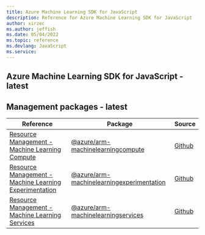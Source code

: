 ```yaml
---
title: Azure Machine Learning SDK for JavaScript
description: Reference for Azure Machine Learning SDK for JavaScript
author: xirzec
ms.author: jeffish
ms.date: 05/04/2022
ms.topic: reference
ms.devlang: JavaScript
ms.service:   
---
```

## Azure Machine Learning SDK for JavaScript - latest
## Management packages - latest
| Reference | Package | Source |
|---|---|---|
|[Resource Management - Machine Learning Compute](javascript/api/overview/azure/arm-machinelearningcompute-readme)|[@azure/arm-machinelearningcompute](https://www.npmjs.com/package/@azure/arm-machinelearningcompute)|[Github](https://github.com/Azure/azure-sdk-for-js/blob/main/sdk/machinelearningcompute/arm-machinelearningcompute)|
|[Resource Management - Machine Learning Experimentation](javascript/api/overview/azure/arm-machinelearningexperimentation-readme)|[@azure/arm-machinelearningexperimentation](https://www.npmjs.com/package/@azure/arm-machinelearningexperimentation)|[Github](https://github.com/Azure/azure-sdk-for-js/blob/main/sdk/machinelearningexperimentation/arm-machinelearningexperimentation)|
|[Resource Management - Machine Learning Services](javascript/api/overview/azure/arm-machinelearningservices-readme)|[@azure/arm-machinelearningservices](https://www.npmjs.com/package/@azure/arm-machinelearningservices)|[Github](https://github.com/Azure/azure-sdk-for-js/blob/main/sdk/machinelearningservices/arm-machinelearningservices)|

